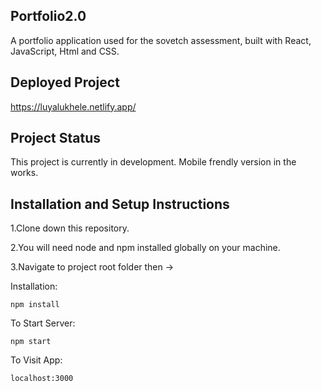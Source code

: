 ## Portfolio2.0

A portfolio application used for the sovetch assessment, built with React, JavaScript, Html and CSS.

## Deployed Project

https://luyalukhele.netlify.app/

## Project Status
This project is currently in development.
Mobile frendly version in the works.

## Installation and Setup Instructions

1.Clone down this repository. 

2.You will need node and npm installed globally on your machine.

3.Navigate to project root folder then ->

Installation:

`npm install`  

To Start Server:

`npm start`

To Visit App:

`localhost:3000`

